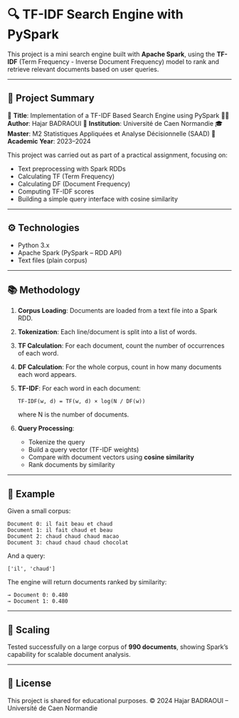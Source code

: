 # 🔍 TF-IDF Search Engine with PySpark

This project is a mini search engine built with **Apache Spark**, using the **TF-IDF** (Term Frequency - Inverse Document Frequency) model to rank and retrieve relevant documents based on user queries.

---

## 📌 Project Summary

📄 **Title**: Implementation of a TF-IDF Based Search Engine using PySpark
👩‍💻 **Author**: Hajar BADRAOUI
🏫 **Institution**: Université de Caen Normandie
🎓 **Master**: M2 Statistiques Appliquées et Analyse Décisionnelle (SAAD)
📆 **Academic Year**: 2023–2024

This project was carried out as part of a practical assignment, focusing on:

* Text preprocessing with Spark RDDs
* Calculating TF (Term Frequency)
* Calculating DF (Document Frequency)
* Computing TF-IDF scores
* Building a simple query interface with cosine similarity

---

## ⚙️ Technologies

* Python 3.x
* Apache Spark (PySpark – RDD API)
* Text files (plain corpus)

---

## 📚 Methodology

1. **Corpus Loading**: Documents are loaded from a text file into a Spark RDD.

2. **Tokenization**: Each line/document is split into a list of words.

3. **TF Calculation**: For each document, count the number of occurrences of each word.

4. **DF Calculation**: For the whole corpus, count in how many documents each word appears.

5. **TF-IDF**: For each word in each document:

   ```
   TF-IDF(w, d) = TF(w, d) × log(N / DF(w))
   ```

   where N is the number of documents.

6. **Query Processing**:

   * Tokenize the query
   * Build a query vector (TF-IDF weights)
   * Compare with document vectors using **cosine similarity**
   * Rank documents by similarity

---

## 📂 Example

Given a small corpus:

```
Document 0: il fait beau et chaud  
Document 1: il fait chaud et beau  
Document 2: chaud chaud chaud macao  
Document 3: chaud chaud chaud chocolat
```

And a query:

```
['il', 'chaud']
```

The engine will return documents ranked by similarity:

```
→ Document 0: 0.480  
→ Document 1: 0.480  
```

---

## 🚀 Scaling

Tested successfully on a large corpus of **990 documents**, showing Spark’s capability for scalable document analysis.

---

## 📎 License

This project is shared for educational purposes.
© 2024 Hajar BADRAOUI – Université de Caen Normandie
